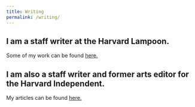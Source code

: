 ```yaml
---
title: Writing
permalink: /writing/
---
```


## I am a staff writer at the Harvard Lampoon.

Some of my work can be found [here.](https://drive.google.com/file/d/15cnXy14lcWVRBP4diuQ19FAK5dlaA03R/view?usp=sharing)

## I am also a staff writer and former arts editor for the Harvard Independent.

My articles can be found [here.](https://harvardindependent.com/author/mattsakiyama/)

